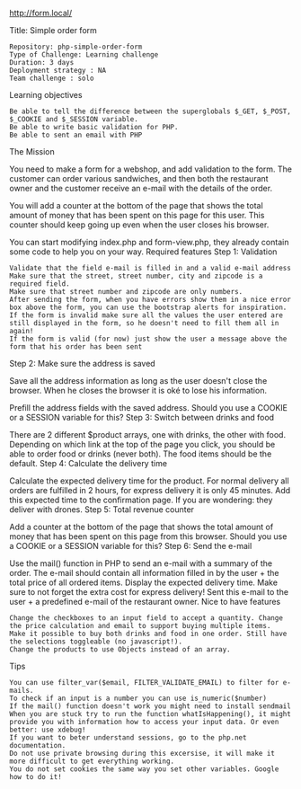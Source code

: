 http://form.local/

Title: Simple order form

    Repository: php-simple-order-form
    Type of Challenge: Learning challenge
    Duration: 3 days
    Deployment strategy : NA
    Team challenge : solo

Learning objectives

    Be able to tell the difference between the superglobals $_GET, $_POST, $_COOKIE and $_SESSION variable.
    Be able to write basic validation for PHP.
    Be able to sent an email with PHP

The Mission

You need to make a form for a webshop, and add validation to the form. The customer can order various sandwiches, and then both the restaurant owner and the customer receive an e-mail with the details of the order.

You will add a counter at the bottom of the page that shows the total amount of money that has been spent on this page for this user. This counter should keep going up even when the user closes his browser.

You can start modifying index.php and form-view.php, they already contain some code to help you on your way.
Required features
Step 1: Validation

    Validate that the field e-mail is filled in and a valid e-mail address
    Make sure that the street, street number, city and zipcode is a required field.
    Make sure that street number and zipcode are only numbers.
    After sending the form, when you have errors show them in a nice error box above the form, you can use the bootstrap alerts for inspiration.
    If the form is invalid make sure all the values the user entered are still displayed in the form, so he doesn't need to fill them all in again!
    If the form is valid (for now) just show the user a message above the form that his order has been sent

Step 2: Make sure the address is saved

Save all the address information as long as the user doesn't close the browser. When he closes the browser it is oké to lose his information.

Prefill the address fields with the saved address. Should you use a COOKIE or a SESSION variable for this?
Step 3: Switch between drinks and food

There are 2 different $product arrays, one with drinks, the other with food. Depending on which link at the top of the page you click, you should be able to order food or drinks (never both). The food items should be the default.
Step 4: Calculate the delivery time

Calculate the expected delivery time for the product. For normal delivery all orders are fulfilled in 2 hours, for express delivery it is only 45 minutes. Add this expected time to the confirmation page. If you are wondering: they deliver with drones.
Step 5: Total revenue counter

Add a counter at the bottom of the page that shows the total amount of money that has been spent on this page from this browser. Should you use a COOKIE or a SESSION variable for this?
Step 6: Send the e-mail

Use the mail() function in PHP to send an e-mail with a summary of the order. The e-mail should contain all information filled in by the user + the total price of all ordered items. Display the expected delivery time. Make sure to not forget the extra cost for express delivery! Sent this e-mail to the user + a predefined e-mail of the restaurant owner.
Nice to have features

    Change the checkboxes to an input field to accept a quantity. Change the price calculation and email to support buying multiple items.
    Make it possible to buy both drinks and food in one order. Still have the selections toggleable (no javascript!).
    Change the products to use Objects instead of an array.

Tips

    You can use filter_var($email, FILTER_VALIDATE_EMAIL) to filter for e-mails.
    To check if an input is a number you can use is_numeric($number)
    If the mail() function doesn't work you might need to install sendmail
    When you are stuck try to run the function whatIsHappening(), it might provide you with information how to access your input data. Or even better: use xdebug!
    If you want to beter understand sessions, go to the php.net documentation.
    Do not use private browsing during this excersise, it will make it more difficult to get everything working.
    You do not set cookies the same way you set other variables. Google how to do it!
